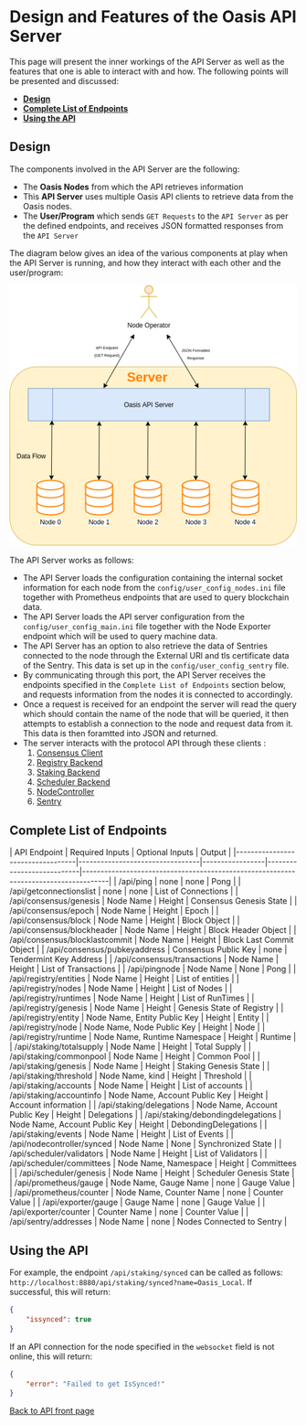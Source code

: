 # Design and Features of the Oasis API Server

This page will present the inner workings of the API Server as well as the features that one is able to interact with and how. The following points will be presented and discussed:

- [**Design**](#design)
- [**Complete List of Endpoints**](#complete-list-of-endpoints)
- [**Using the API**](#using-the-api)

## Design

The components involved in the API Server are the following:
- The **Oasis Nodes** from which the API retrieves information
- This **API Server** uses multiple Oasis API clients to retrieve data from the Oasis nodes.
- The **User/Program** which sends `GET Requests` to the `API Server` as per the defined endpoints, and receives JSON formatted responses from the `API Server`

The diagram below gives an idea of the various components at play when the API Server is running, and how they interact with each other and the user/program:

<img src="SERVER.png" alt="design"/>

The API Server works as follows:
- The API Server loads the configuration containing the internal socket information for each node from the `config/user_config_nodes.ini` file together with Prometheus endpoints that are used to query blockchain data.
- The API Server loads the API server configuration from the `config/user_config_main.ini` file together with the Node Exporter endpoint which will be used to query machine data.
- The API Server has an option to also retrieve the data of Sentries connected to the node through the External URl and tls certificate data of the Sentry. This data is set up in the `config/user_config_sentry` file.
- By communicating through this port, the API Server receives the endpoints specified in the `Complete List of Endpoints` section below, and requests information from the nodes it is connected to accordingly.
- Once a request is received for an endpoint the server will read the query which should contain the name of the node that will be queried, it then attempts to establish a connection to the node and request data from it. This data is then foramtted into JSON and returned.
- The server interacts with the protocol API through these clients :
    1. [Consensus Client](https://godoc.org/github.com/oasislabs/oasis-core/go/consensus/api#ClientBackend)
    2. [Registry Backend](https://godoc.org/github.com/oasislabs/oasis-core/go/registry/api#Backend)
    3. [Staking Backend](https://godoc.org/github.com/oasislabs/oasis-core/go/staking/api#Backend)
    4. [Scheduler Backend](https://godoc.org/github.com/oasislabs/oasis-core/go/scheduler/api#Backend)
    5. [NodeController](https://godoc.org/github.com/oasislabs/oasis-core/go/control/api#NodeController)
    6. [Sentry](https://godoc.org/github.com/oasislabs/oasis-core/go/sentry/api#Backend)

## Complete List of Endpoints
| API Endpoint                     | Required Inputs                 | Optional Inputs | Output                    | 
|----------------------------------|---------------------------------|-----------------|---------------------------|-------------------------------------------------------------------------------------|
| /api/ping                            | none                            | none            | Pong                      | 
| /api/getconnectionslist              | none                            | none            | List of Connections       |
| /api/consensus/genesis               | Node Name                       | Height          | Consensus Genesis State   | 
| /api/consensus/epoch                 | Node Name                       | Height          | Epoch                     | 
| /api/consensus/block                 | Node Name                       | Height          | Block Object              | 
| /api/consensus/blockheader           | Node Name                       | Height          | Block Header Object       | 
| /api/consensus/blocklastcommit       | Node Name                       | Height          | Block Last Commit Object  |
| /api/consensus/pubkeyaddress         | Consensus Public Key            | none            | Tendermint Key Address    |
| /api/consensus/transactions          | Node Name                       | Height          | List of Transactions      | 
| /api/pingnode                        | Node Name                       | None            | Pong                      | 
| /api/registry/entities               | Node Name                       | Height          | List of entities          | 
| /api/registry/nodes                  | Node Name                       | Height          | List of Nodes             | 
| /api/registry/runtimes               | Node Name                       | Height          | List of RunTimes          | 
| /api/registry/genesis                | Node Name                       | Height          | Genesis State of Registry | 
| /api/registry/entity                 | Node Name, Entity Public Key    | Height          | Entity                    | 
| /api/registry/node                   | Node Name, Node Public Key      | Height          | Node                      | 
| /api/registry/runtime                | Node Name, Runtime Namespace    | Height          | Runtime                   | 
| /api/staking/totalsupply             | Node Name                       | Height          | Total Supply              | 
| /api/staking/commonpool              | Node Name                       | Height          | Common Pool               | 
| /api/staking/genesis                 | Node Name                       | Height          | Staking Genesis State     | 
| /api/staking/threshold               | Node Name, kind                 | Height          | Threshold                 | 
| /api/staking/accounts                | Node Name                       | Height          | List of accounts          |
| /api/staking/accountinfo             | Node Name, Account Public Key   | Height          | Account information       | 
| /api/staking/delegations             | Node Name, Account Public Key   | Height          | Delegations               | 
| /api/staking/debondingdelegations    | Node Name, Account Public Key   | Height          | DebondingDelegations      |
| /api/staking/events                  | Node Name                       | Height          | List of Events            |
| /api/nodecontroller/synced           | Node Name                       | None            | Synchronized State        | 
| /api/scheduler/validators            | Node Name                       | Height          | List of Validators        | 
| /api/scheduler/committees            | Node Name, Namespace            | Height          | Committees                | 
| /api/scheduler/genesis               | Node Name                       | Height          | Scheduler Genesis State   | 
| /api/prometheus/gauge                | Node Name, Gauge Name           | none            | Gauge Value               | 
| /api/prometheus/counter              | Node Name, Counter Name         | none            | Counter Value             | 
| /api/exporter/gauge                  | Gauge Name                      | none            | Gauge Value               | 
| /api/exporter/counter                | Counter Name                    | none            | Counter Value             | 
| /api/sentry/addresses                | Node Name                       | none            | Nodes Connected to Sentry |

## Using the API

For example, the endpoint `/api/staking/synced` can be called as follows: `http://localhost:8880/api/staking/synced?name=Oasis_Local`.
If successful, this will return:
```json
{
    "issynced": true
}
```

If an API connection for the node specified in the `websocket` field is not online, this will return:
```json
{
    "error": "Failed to get IsSynced!"
}
```

[Back to API front page](../README.md)

